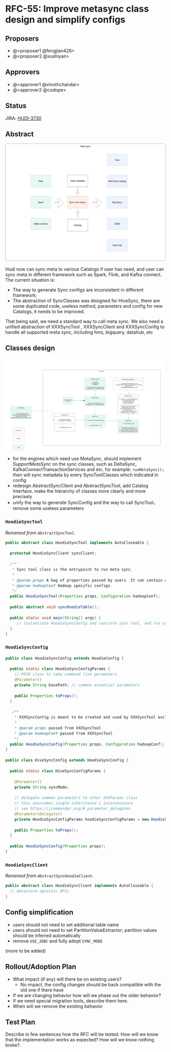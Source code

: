 <!--
  Licensed to the Apache Software Foundation (ASF) under one or more
  contributor license agreements.  See the NOTICE file distributed with
  this work for additional information regarding copyright ownership.
  The ASF licenses this file to You under the Apache License, Version 2.0
  (the "License"); you may not use this file except in compliance with
  the License.  You may obtain a copy of the License at

       http://www.apache.org/licenses/LICENSE-2.0

  Unless required by applicable law or agreed to in writing, software
  distributed under the License is distributed on an "AS IS" BASIS,
  WITHOUT WARRANTIES OR CONDITIONS OF ANY KIND, either express or implied.
  See the License for the specific language governing permissions and
  limitations under the License.
-->
# RFC-55: Improve metasync class design and simplify configs

## Proposers

- @<proposer1 @fengjian428>
- @<proposer2 @xushiyan>

## Approvers

 - @<approver1 @vinothchandar>
 - @<approver2 @codope>

## Status

JIRA: [HUDI-3730](https://issues.apache.org/jira/browse/HUDI-3730)

## Abstract

![ArchitectureMetaSync.png](ArchitectureMetaSync.png)

Hudi now can sync meta to various Catalogs if user has need, and user can sync meta in different framework such as Spark, Flink, and Kafka connect. 
The current situation is:

* The way to generate Sync configs are inconsistent in different framework;
* The abstraction of SyncClasses was designed for HiveSync, there are some duplicated code, useless method, parameters and config for new Catalogs, it needs to be improved. 
 
That being said, we need a standard way to call meta sync. We also need a unified abstraction of XXXSyncTool , XXXSyncClient and XXXSyncConfig to handle all supported meta sync, including hms, bigquery, datahub, etc

## Classes design

![classDesign.png](classDesign.png)

* for the engines which need use MetaSync, should implement _SupportMetaSync_ on the sync classes, such as DeltaSync, KafkaConnectTransactionServices and etc. for example: `runMetaSync();` then will sync metadata by every SyncToolClasses which indicated in config
* redesign AbstractSyncClient and AbstractSyncTool, add Catalog Interface. make the hierarchy of classes more clearly and more precisely 
* unify the way to generate SyncConfig and the way to call SyncTool，remove some useless parameters

### `HoodieSyncTool`

*Renamed from `AbstractSyncTool`.*

```java
public abstract class HoodieSyncTool implements AutoCloseable {

  protected HoodieSyncClient syncClient;

  /**
   * Sync tool class is the entrypoint to run meta sync.
   *
   * @param props A bag of properties passed by users. It can contain all hoodie.* and any other config.
   * @param hadoopConf Hadoop specific configs.
   */
  public HoodieSyncTool(Properties props, Configuration hadoopConf);

  public abstract void syncHoodieTable();

  public static void main(String[] args) {
     // instantiate HoodieSyncConfig and concrete sync tool, and run sync.
  }
}
```

### `HoodieSyncConfig`

```java
public class HoodieSyncConfig extends HoodieConfig {

  public static class HoodieSyncConfigParams {
    // POJO class to take command line parameters
    @Parameter()
    private String basePath; // common essential parameters

    public Properties toProps();
  }

   /**
    * XXXSyncConfig is meant to be created and used by XXXSyncTool exclusively and internally.
    * 
    * @param props passed from XXXSyncTool.
    * @param hadoopConf passed from XXXSyncTool.
    */
  public HoodieSyncConfig(Properties props, Configuration hadoopConf);
}

public class HiveSyncConfig extends HoodieSyncConfig {

  public static class HiveSyncConfigParams {

    @Parameter()
    private String syncMode;

    // delegate common parameters to other XXXParams class
    // this overcomes single-inheritance's inconvenience
    // see https://jcommander.org/#_parameter_delegates
    @ParametersDelegate()
    private HoodieSyncConfigParams hoodieSyncConfigParams = new HoodieSyncConfigParams();

    public Properties toProps();
  }

  public HoodieSyncConfig(Properties props);
}
```

### `HoodieSyncClient`

*Renamed from `AbstractSyncHoodieClient`.*

```java
public abstract class HoodieSyncClient implements AutoCloseable {
  // metastore-agnostic APIs
}
```

## Config simplification

- users should not need to set additional table name
- users should not need to set PartitionValueExtractor; partition values should be inferred automatically
- remove `USE_JDBC` and fully adopt `SYNC_MODE`

(more to be added)

## Rollout/Adoption Plan

 - What impact (if any) will there be on existing users? 
   - No impact, the config changes should be back compatible with the old one if there have
 - If we are changing behavior how will we phase out the older behavior?
 - If we need special migration tools, describe them here.
 - When will we remove the existing behavior

## Test Plan

Describe in few sentences how the RFC will be tested. How will we know that the implementation works as expected? How will we know nothing broke?.
